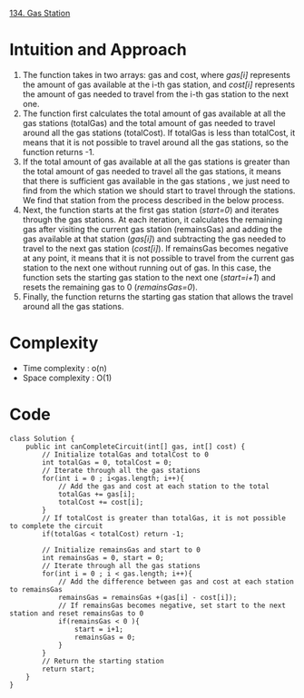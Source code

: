[134. Gas Station](https://leetcode.com/problems/gas-station/description/)

# Intuition and Approach
1. The function takes in two arrays: gas and cost, where *gas[i]* represents the amount of gas available at the i-th gas station, and *cost[i]* represents the amount of gas needed to travel from the i-th gas station to the next one.
2. The function first calculates the total amount of gas available at all the gas stations (totalGas) and the total amount of gas needed to travel around all the gas stations (totalCost). If totalGas is less than totalCost, it means that it is not possible to travel around all the gas stations, so the function returns -1.
3. If the total amount of gas available at all the gas stations is greater than the total amount of gas needed to travel all the gas stations, it means that there is sufficient gas available in the gas stations , we just need to find from the which station we should start to travel through the stations. We find that station from the process described in the below process.
4. Next, the function starts at the first gas station (*start=0*) and iterates through the gas stations. At each iteration, it calculates the remaining gas after visiting the current gas station (remainsGas) and adding the gas available at that station (*gas[i]*) and subtracting the gas needed to travel to the next gas station (*cost[i]*). If remainsGas becomes negative at any point, it means that it is not possible to travel from the current gas station to the next one without running out of gas. In this case, the function sets the starting gas station to the next one (*start=i+1*) and resets the remaining gas to 0 (*remainsGas=0*). 
5. Finally, the function returns the starting gas station that allows the travel around all the gas stations.

# Complexity

- Time complexity : o(n)
- Space complexity : O(1)

# Code 
```
class Solution {
    public int canCompleteCircuit(int[] gas, int[] cost) {
        // Initialize totalGas and totalCost to 0
        int totalGas = 0, totalCost = 0;
        // Iterate through all the gas stations
        for(int i = 0 ; i<gas.length; i++){
            // Add the gas and cost at each station to the total
            totalGas += gas[i];
            totalCost += cost[i];
        }
        // If totalCost is greater than totalGas, it is not possible to complete the circuit
        if(totalGas < totalCost) return -1;
        
        // Initialize remainsGas and start to 0
        int remainsGas = 0, start = 0;
        // Iterate through all the gas stations
        for(int i = 0 ; i < gas.length; i++){
            // Add the difference between gas and cost at each station to remainsGas
            remainsGas = remainsGas +(gas[i] - cost[i]);
            // If remainsGas becomes negative, set start to the next station and reset remainsGas to 0
            if(remainsGas < 0 ){
                start = i+1;
                remainsGas = 0;
            }
        }
        // Return the starting station
        return start;
    }
}
```